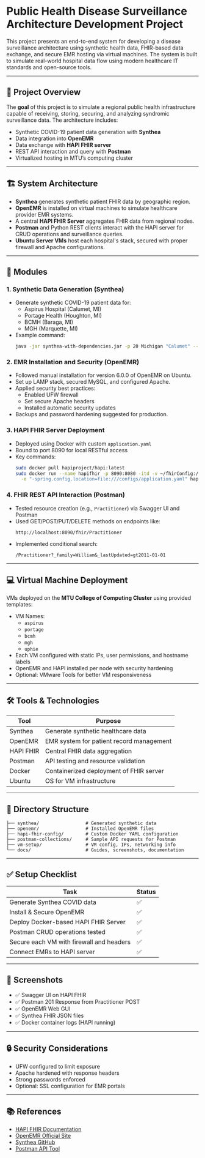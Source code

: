 
# Public Health Disease Surveillance Architecture Development Project

This project presents an end-to-end system for developing a disease surveillance architecture using synthetic health data, FHIR-based data exchange, and secure EMR hosting via virtual machines. The system is built to simulate real-world hospital data flow using modern healthcare IT standards and open-source tools.

---

## 🧩 Project Overview

The **goal** of this project is to simulate a regional public health infrastructure capable of receiving, storing, securing, and analyzing syndromic surveillance data. The architecture includes:

- Synthetic COVID-19 patient data generation with **Synthea**
- Data integration into **OpenEMR**
- Data exchange with **HAPI FHIR server**
- REST API interaction and query with **Postman**
- Virtualized hosting in MTU’s computing cluster

---

## 🏗️ System Architecture

- **Synthea** generates synthetic patient FHIR data by geographic region.
- **OpenEMR** is installed on virtual machines to simulate healthcare provider EMR systems.
- A central **HAPI FHIR Server** aggregates FHIR data from regional nodes.
- **Postman** and Python REST clients interact with the HAPI server for CRUD operations and surveillance queries.
- **Ubuntu Server VMs** host each hospital's stack, secured with proper firewall and Apache configurations.

---

## 🧪 Modules

### 1. Synthetic Data Generation (Synthea)

- Generate synthetic COVID-19 patient data for:
  - Aspirus Hospital (Calumet, MI)
  - Portage Health (Houghton, MI)
  - BCMH (Baraga, MI)
  - MGH (Marquette, MI)
- Example command:
  ```bash
  java -jar synthea-with-dependencies.jar -p 20 Michigan "Calumet" --config covid19
  ```

### 2. EMR Installation and Security (OpenEMR)

- Followed manual installation for version 6.0.0 of OpenEMR on Ubuntu.
- Set up LAMP stack, secured MySQL, and configured Apache.
- Applied security best practices:
  - Enabled UFW firewall
  - Set secure Apache headers
  - Installed automatic security updates
- Backups and password hardening suggested for production.

### 3. HAPI FHIR Server Deployment

- Deployed using Docker with custom `application.yaml`
- Bound to port 8090 for local RESTful access
- Key commands:
  ```bash
  sudo docker pull hapiproject/hapi:latest
  sudo docker run --name hapifhir -p 8090:8080 -itd -v ~/fhirConfig:/configs \
    -e "-spring.config.location=file:///configs/application.yaml" hapiproject/hapi:latest
  ```

### 4. FHIR REST API Interaction (Postman)

- Tested resource creation (e.g., `Practitioner`) via Swagger UI and Postman
- Used GET/POST/PUT/DELETE methods on endpoints like:
  ```
  http://localhost:8090/fhir/Practitioner
  ```
- Implemented conditional search:
  ```
  /Practitioner?_family=William&_lastUpdated=gt2011-01-01
  ```

---

## 💻 Virtual Machine Deployment

VMs deployed on the **MTU College of Computing Cluster** using provided templates:

- VM Names:
  - `aspirus`
  - `portage`
  - `bcmh`
  - `mgh`
  - `uphie`
- Each VM configured with static IPs, user permissions, and hostname labels
- OpenEMR and HAPI installed per node with security hardening
- Optional: VMware Tools for better VM responsiveness

---

## 🛠️ Tools & Technologies

| Tool       | Purpose                                    |
|------------|--------------------------------------------|
| Synthea    | Generate synthetic healthcare data         |
| OpenEMR    | EMR system for patient record management   |
| HAPI FHIR  | Central FHIR data aggregation              |
| Postman    | API testing and resource validation        |
| Docker     | Containerized deployment of FHIR server    |
| Ubuntu     | OS for VM infrastructure                   |

---

## 📂 Directory Structure

```
├── synthea/                 # Generated synthetic data
├── openemr/                 # Installed OpenEMR files
├── hapi-fhir-config/        # Custom Docker YAML configuration
├── postman-collections/     # Sample API requests for Postman
├── vm-setup/                # VM config, IPs, networking info
└── docs/                    # Guides, screenshots, documentation
```

---

## ✅ Setup Checklist

| Task                                     | Status |
|------------------------------------------|--------|
| Generate Synthea COVID data              | ✅     |
| Install & Secure OpenEMR                 | ✅     |
| Deploy Docker-based HAPI FHIR Server     | ✅     |
| Postman CRUD operations tested           | ✅     |
| Secure each VM with firewall and headers | ✅     |
| Connect EMRs to HAPI server              | ✅     |

---

## 📸 Screenshots 

- ✅ Swagger UI on HAPI FHIR
- ✅ Postman 201 Response from Practitioner POST
- ✅ OpenEMR Web GUI
- ✅ Synthea FHIR JSON files
- ✅ Docker container logs (HAPI running)

---

## 🔒 Security Considerations

- UFW configured to limit exposure
- Apache hardened with response headers
- Strong passwords enforced
- Optional: SSL configuration for EMR portals

---

## 📚 References

- [HAPI FHIR Documentation](https://hapifhir.io)
- [OpenEMR Official Site](https://www.open-emr.org/)
- [Synthea GitHub](https://github.com/synthetichealth/synthea)
- [Postman API Tool](https://www.postman.com/)

